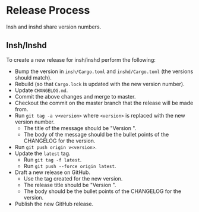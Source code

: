 # Release Process
Insh and inshd share version numbers.

## Insh/Inshd
To create a new release for insh/inshd perform the following:
- Bump the version in `insh/Cargo.toml` and `inshd/Cargo.toml` (the versions should match).
- Rebuild (so that `Cargo.lock` is updated with the new version number).
- Update `CHANGELOG.md`.
- Commit the above changes and merge to master.
- Checkout the commit on the master branch that the release will be made from.
- Run `git tag -a v<version>` where `<version>` is replaced with the new version number.
    - The title of the message should be "Version <version>".
    - The body of the message should be the bullet points of the CHANGELOG for the version.
- Run `git push origin v<version>`.
- Update the `latest` tag.
    - Run `git tag -f latest`.
    - Run `git push --force origin latest`.
- Draft a new release on GitHub.
    - Use the tag created for the new version. 
    - The release title should be "Version <version>".
    - The body should be the bullet points of the CHANGELOG for the version.
- Publish the new GitHub release.
